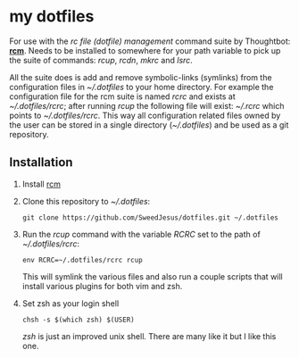 # my dotfiles

For use with the *rc file (dotfile) management* command suite by Thoughtbot: **[rcm][rcm]**. Needs to be installed to somewhere for your path variable to pick up the suite of commands: *rcup*, *rcdn*, *mkrc* and *lsrc*.

All the suite does is add and remove symbolic-links (symlinks) from the configuration files in *~/.dotfiles* to your home directory. For example the configuration file for the rcm suite is named *rcrc* and exists at *~/.dotfiles/rcrc*; after running *rcup* the following file will exist: *~/.rcrc* which points to *~/.dotfiles/rcrc*. This way all configuration related files owned by the user can be stored in a single directory (*~/.dotfiles*) and be used as a git repository.

## Installation

1.  Install [rcm][rcm]

2.  Clone this repository to *~/.dotfiles*:

    ```
    git clone https://github.com/SweedJesus/dotfiles.git ~/.dotfiles
    ```

3.  Run the *rcup* command with the variable *RCRC* set to the path of *~/.dotfiles/rcrc*:

    ```
    env RCRC=~/.dotfiles/rcrc rcup
    ```

    This will symlink the various files and also run a couple scripts that will install various plugins for both vim and zsh.

4.  Set zsh as your login shell

    ```
    chsh -s $(which zsh) $(USER)
    ```

    *zsh* is just an improved unix shell. There are many like it but I like this one.

[rcm]: https://github.com/thoughtbot/rcm
